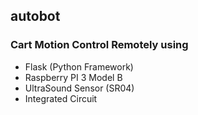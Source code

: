 ## autobot
### Cart Motion Control Remotely using
* Flask (Python Framework)
* Raspberry PI 3 Model B
* UltraSound Sensor (SR04)
* Integrated Circuit
